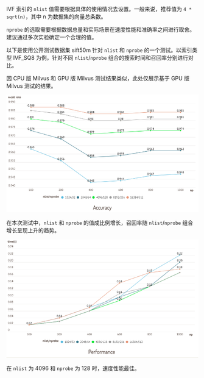IVF 索引的 `nlist` 值需要根据具体的使用情况去设置。一般来说，推荐值为 `4 * sqrt(n)`，其中 n 为数据集的向量总条数。

`nprobe` 的选取需要根据数据总量和实际场景在速度性能和准确率之间进行取舍。建议通过多次实验确定一个合理的值。

以下是使用公开测试数据集 sift50m 针对 `nlist` 和 `nprobe` 的一个测试。以索引类型 IVF\_SQ8 为例，针对不同 `nlist`/`nprobe` 组合的搜索时间和召回率分别进行对比。

<div class="alert note">

因 CPU 版 Milvus 和 GPU 版 Milvus 测试结果类似，此处仅展示基于 GPU 版 Milvus 测试的结果。

</div>

![Accuracy](../../../assets/accuracy_nlist_nprobe.png)

在本次测试中，`nlist` 和 `nprobe` 的值成比例增长，召回率随 `nlist`/`nprobe` 组合增长呈现上升的趋势。

![Performance](../../../assets/performance_nlist_nprobe.png)

在 `nlist` 为 4096 和 `nprobe` 为 128 时，速度性能最佳。
